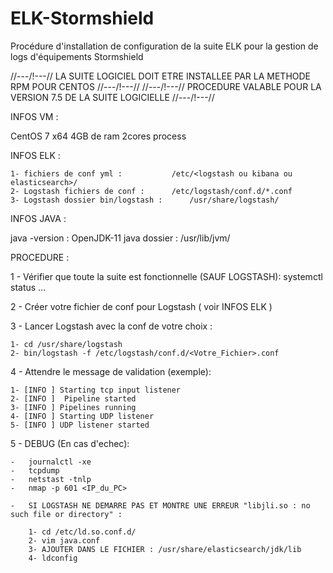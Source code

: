 # ELK-Stormshield
Procédure d'installation de configuration de la suite ELK pour la gestion de logs d'équipements Stormshield

//---/!\---// LA SUITE LOGICIEL DOIT ETRE INSTALLEE PAR LA METHODE RPM POUR CENTOS //---/!\---//
//---/!\---// PROCEDURE VALABLE POUR LA VERSION 7.5 DE LA SUITE LOGICIELLE //---/!\---//

INFOS VM :

CentOS 7 x64
4GB de ram
2cores process

INFOS ELK :

	1- fichiers de conf yml :			/etc/<logstash ou kibana ou elasticsearch>/
	2- Logstash fichiers de conf :		/etc/logstash/conf.d/*.conf
	3- Logstash dossier bin/logstash :		/usr/share/logstash/

INFOS JAVA :

java -version :				OpenJDK-11
java dossier :				/usr/lib/jvm/


PROCEDURE :

1 - Vérifier que toute la suite est fonctionnelle (SAUF LOGSTASH): systemctl status ...

2 - Créer votre fichier de conf pour Logstash ( voir INFOS ELK )

3 - Lancer Logstash avec la conf de votre choix :

	1- cd /usr/share/logstash
	2- bin/logstash -f /etc/logstash/conf.d/<Votre_Fichier>.conf

4 - Attendre le message de validation (exemple):

	1- [INFO ] Starting tcp input listener 
	2- [INFO ]  Pipeline started 
	3- [INFO ] Pipelines running
	4- [INFO ] Starting UDP listener
	5- [INFO ] UDP listener started

5 - DEBUG (En cas d'echec): 

	-	journalctl -xe
	-	tcpdump
	-	netstast -tnlp
	-	nmap -p 601 <IP_du_PC>

	- 	SI LOGSTASH NE DEMARRE PAS ET MONTRE UNE ERREUR "libjli.so : no such file or directory" :

		1- cd /etc/ld.so.conf.d/
		2- vim java.conf
		3- AJOUTER DANS LE FICHIER : /usr/share/elasticsearch/jdk/lib
		4- ldconfig
